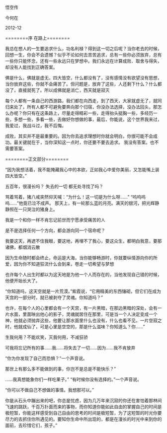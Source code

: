 悟空传

今何在

2012-12

========序 在路上========

我总在想人的一生要追求什么，功名利禄？得到这一切之后呢？当你老去的时候，回想一生，你会不会遗憾？似乎不论如何去苦苦追求，总有一些你必须放弃，总有一些你只能怀念，还有一些永远只在梦想中。我们永远在计算成败、取舍与得失，却没有人能找到正确答案。

佛是什么，佛就是虚无，四大皆空，什么都没有了，没有感情没有欲望没有思想，当你放弃这些，你就不会痛苦了。但问题是，放弃了这些，人还剩下什么？什么都没了，直接就死了。所以成佛就是消亡，西天就是寂灭

每个人都有一条自己的西游路，我们都在向西走，到了西天，大家就虚无了，就同归来处了，所有人都不可避免要奔向那个归宿，你没办法选择，没办法回头，那怎么办呢？你只有在这条路上，尽量走得精彩一些，走得抬头挺胸一些，多经历一些，多想一些，多看一些，去做好你想做的事，最后，你能说，这个世界我来过，我爱过，我战斗过，我不后悔。

成败，其实并不是最重要的。因为你去追求理想时你就会明白，你很可能不会成功。最关键就在于，当你深知这一点时，你还要不要去追求。
我没有答案。也不需要答案。




========正文部分========

“因为我想活着，我不能掩藏我心中的本欲，正如我心中爱你美丽，又怎能嘴上装四大皆空。”

五百年，很漫长吗？
失去的一切
都无处寻找了吗？

骂着骂着，猪八戒突然仰天喊：“为什么！这一切是为什么呀……”
“呜呜呜呜……”他竟已泣不成声。
那天上，有一轮那么蓝的月亮。满天的银河，把光辉静静照在一只哭泣的猪身上。

我是一个和你一样不肯忘记前世而宁愿承受痛苦的人


是不是选择任何一个方向，都会游向同一个宿命呢？

我要这天，再遮不住我眼，要这地，再埋不了我心，要这众生，都明白我意，要那诸佛，都烟消云散

因为生命随时都会终止，命运是大海，当你能够畅游时，你就要纵情游向你的所爱，因为你不知道狂流什么会到来，卷走一切希望与梦想

也许每个人出生时都以为这天地是为他一个人而存在的，当他发现自己错的时候，他便开始长大了。

“你知道吗，这天空就是一片荒漠。”紫霞说，“它用精美的东西镶砌，但它们在成为天宫的一部分时，就已被剥夺了灵魂。你知道吗？”

也许，在每个人的心里都会有一个天宫，有一片黑暗，在那边黑暗的深处，会有一片水面，里面映出他心的影子，灵魂就居住在那里，可是当一个人决定变成一个神，他就必须抛弃这些，他要让那水面里什么也没有，什么也看不见，一片空寂之时，他就成仙了，可是心里是空空的，那是什么滋味？你知道么？你……”

生我何用？不能欢笑，灭我何用，不减狂骄

可我将忘记所有的事……我……将失去了一切……因为……我不肯放弃

“你为你发现了自己而恐惧？”一个声音说。

那世上有那么多不能做到的事，你岂不是总是不能快乐？”

……我真想能象你们一样吃果子。” 
“有时候你没有选择的。”一个声音说。

“你可以不做自己不想做的事情。我想那可以。”

你是从石头中蹦出来的吧，你总是忧虑，因为几万年来沉寂的你还在害怕着那林间飞速的跳跃，千百万扑面而来的事物，而你知道你能如此自由的掌握自己的时间是极短暂，你能这样感受到自己自由的思考的时间是极短暂，为了这短暂的时光你要尽力的去抓住你所遇见的。要知你生命中所出现的，都是在漫长的时光中来到你的面前，去珍惜它们，孩子。”